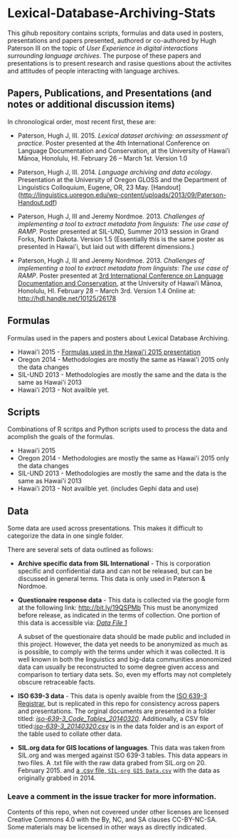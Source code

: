 # Lexical-Database-Archiving-Stats
This gihub repository contains scripts, formulas and data used in posters, presentations and papers presented, authored or co-authored by Hugh Paterson III on the topic of *User Experience in digital interactions surrounding language archives*. The purpose of these papers and presentations is to present research and rasise questions about the activites and attitudes of people interacting with language archives.

## Papers, Publications, and Presentations (and notes or additional discussion items)
In chronological order, most recent first, these are:

* Paterson, Hugh J, III. 2015. *Lexical dataset archiving: an assessment of practice*. Poster presented at the 4th International Conference on Language Documentation and Conservation, at the University of Hawai’i Mānoa, Honolulu, HI. February 26 – March 1st. Version 1.0

* Paterson, Hugh J, III. 2014. *Language archiving and data ecology*. Presentation at the University of Oregon GLOSS and the Department of Linguistics Colloquium, Eugene, OR, 23 May. [Handout] (http://linguistics.uoregon.edu/wp-content/uploads/2013/09/Paterson-Handout.pdf)

* Paterson, Hugh J, III and Jeremy Nordmoe. 2013. *Challenges of implementing a tool to extract metadata from linguists: The use case of RAMP*. Poster presented at SIL-UND, Summer 2013 session in Grand Forks, North Dakota. Version 1.5 (Essentially this is the same poster as presented in Hawai'i, but laid out with different dimensions.)

* Paterson, Hugh J, III and Jeremy Nordmoe. 2013. *Challenges of implementing a tool to extract metadata from linguists: The use case of RAMP*. Poster presented at [3rd International Conference on Language Documentation and Conservation](http://nflrc.hawaii.edu/ICLDC/2013/), at the University of Hawai’i Mānoa, Honolulu, HI. February 28 – March 3rd. Version 1.4 Online at: http://hdl.handle.net/10125/26178

## Formulas 
Formulas used in the papers and posters about Lexical Database Archiving.
* Hawai'i 2015 - [Formulas used in the Hawai'i 2015 presentation](/2015-Hawaii/Formulas/ReadMe.md)
* Oregon 2014  - Methodologies are mostly the same as Hawai'i 2015 only the data changes
* SIL-UND 2013 - Methodologies are mostly the same and the data is the same as Hawai'i 2013
* Hawai'i 2013 - Not availble yet.

## Scripts
Combinations of R scritps and Python scripts used to process the data and acomplish the goals of the formulas.
* Hawai'i 2015
* Oregon 2014  - Methodologies are mostly the same as Hawai'i 2015 only the data changes
* SIL-UND 2013 - Methodologies are mostly the same and the data is the same as Hawai'i 2013
* Hawai'i 2013 - Not availble yet. (includes Gephi data and use)

## Data
Some data are used across presentations. This makes it difficult to categorize the data in one single folder.

There are several sets of data outlined as follows:
* **Archive specific data from SIL International** - This is corporation specific and confidential data and can not be released, but can be discussed in general terms. This data is only used in Paterson & Nordmoe.
* **Questionaire response data** - This data is collected via the google form at the following link: http://bit.ly/19QSPMb This must be anonymized before release, as indicated in the terms of collection. One portion of this data is accessible via: [*Data File 1*](https://github.com/HughP/Lexical-Database-Archiving-Stats/blob/master/2015-Hawaii/data/Anonymized%20Participant%20data%20-%20(about%20data%20file%201).md)

  A subset of the questionaire data should be made public and included in this project. However, the data yet needs to be anonymized as much as is possible, to comply with the terms under which it was collected. It is well known in both the linguistics and big-data communities anonomized data can usually be reconstructed to some degree given access and comparison to tertiary data sets. So, even my efforts may not completely obscure retraceable facts.
* **ISO 639-3 data** - This data is openly avaible from the [ISO 639-3 Registrar](http://www2.sil.org/iso639-3/default.asp), but is replicated in this repo for consistency across papers and presentations. The orginal documents are presented in a folder titled: [*iso-639-3_Code_Tables_20140320*](https://github.com/HughP/Lexical-Database-Archiving-Stats/tree/master/2015-Hawaii/data/iso-639-3_Code_Tables_20140320). Additionally, a CSV file titled:[*iso-639-3_20140320.csv*](https://github.com/HughP/Lexical-Database-Archiving-Stats/blob/master/2015-Hawaii/data/iso-639-3_20140320.csv) is in the data folder and is an export of the table used to collate other data.
* **SIL.org data for GIS locations of languages**. This data was taken from SIL.org and was merged against ISO 639-3 tables. This data appears in two files. A .txt file with the raw data grabed from SIL.org on 20. February 2015. and [a .csv file, `SIL-org GIS Data.csv`](2015-Hawaii/data/SIL-org%20GIS%20Data.csv) with the data as originally grabbed in 2014.

### Leave a comment in the issue tracker for more information.
[//]: # (Need to add the links to my YouTube presentations and to my Google form)

Contents of this repo, when not covereed under other licenses are licensed Creative Commons 4.0 with the By, NC, and SA clauses  CC-BY-NC-SA. Some materials may be licensed in other ways as directly indicated.
